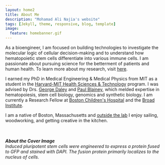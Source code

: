 ```yaml
---
layout: home2
title: About Me
description: "Mohamad Ali Najia's website"
tags: [Jekyll, theme, responsive, blog, template]
image:
  feature: homebanner.gif
---
```


As a bioengineer, I am focused on building technologies to investigate the molecular logic of cellular decision-making and to understand how hematopoietic stem cells differentiate into various immune cells. I am passionate about pursuing science for the betterment of patients and human health. To learn more about my research, visit <a href="{{ site.url }}/research" target="_blank">here</a>.<br />

I earned my PhD in Medical Engineering & Medical Physics from MIT as a student in the <a href="https://hst.mit.edu/" target="_blank">Harvard-MIT Health Sciences & Technology</a> program. I was advised by Drs. <a href="https://daley.hms.harvard.edu/" target="_blank">George Daley</a> and <a href="https://blainey.mit.edu/" target="_blank">Paul Blainey</a>, which melded expertise in hematopoiesis, stem cell biology, genomics and synthetic biology. I am currently a Research Fellow at <a href="https://www.childrenshospital.org/" target="_blank">Boston Children's Hospital</a> and the <a href="https://www.broadinstitute.org/" target="_blank">Broad Institute</a>. <br />

I am a native of Boston, Massachusetts and <a href="{{ site.url }}/personal" target="_blank">outside the lab</a> I enjoy sailing, woodworking, and getting creative in the kitchen. <br />


<br /><br />
<b><em>About the Cover Image</em></b>
<br />
<em>Induced pluripotent stem cells were engineered to express a protein fused to GFP and stained with DAPI. The fusion protein primarily localizes to the nucleus of cells.</em>